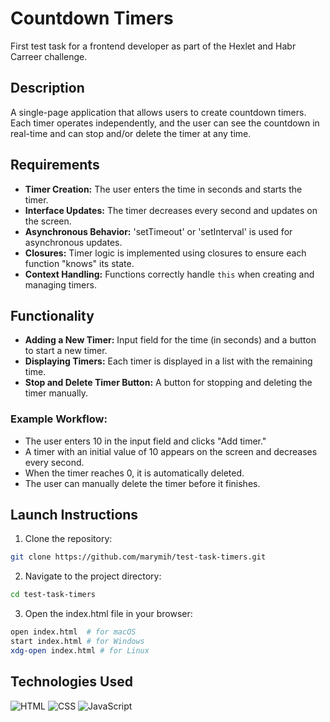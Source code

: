 # Countdown Timers

First test task for a frontend developer as part of the Hexlet and Habr Carreer challenge.

## Description
A single-page application that allows users to create countdown timers.
Each timer operates independently, and the user can see the countdown in real-time and can stop and/or delete the timer at any time.

## Requirements
- **Timer Creation:** The user enters the time in seconds and starts the timer.
- **Interface Updates:** The timer decreases every second and updates on the screen.
- **Asynchronous Behavior:** 'setTimeout' or 'setInterval' is used for asynchronous updates.
- **Closures:** Timer logic is implemented using closures to ensure each function "knows" its state.
- **Context Handling:** Functions correctly handle `this` when creating and managing timers.

## Functionality

- **Adding a New Timer:** Input field for the time (in seconds) and a button to start a new timer.
- **Displaying Timers:** Each timer is displayed in a list with the remaining time.
- **Stop and Delete Timer Button:** A button for stopping and deleting the timer manually.

### Example Workflow:
- The user enters 10 in the input field and clicks "Add timer."
- A timer with an initial value of 10 appears on the screen and decreases every second.
- When the timer reaches 0, it is automatically deleted.
- The user can manually delete the timer before it finishes.

## Launch Instructions
1. Clone the repository:
  ```sh
  git clone https://github.com/marymih/test-task-timers.git
  ```

2. Navigate to the project directory:
  ```sh
  cd test-task-timers
  ```

3. Open the index.html file in your browser:
  ```sh
  open index.html  # for macOS
  start index.html # for Windows
  xdg-open index.html # for Linux
  ```

## Technologies Used

![HTML](https://img.shields.io/badge/HTML-E34F26?style=for-the-badge&logo=html5&logoColor=white)
![CSS](https://img.shields.io/badge/CSS-1572B6?style=for-the-badge&logo=css3&logoColor=white)
![JavaScript](https://img.shields.io/badge/JavaScript-F7DF1E?style=for-the-badge&logo=javascript&logoColor=black)

